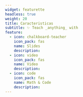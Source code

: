 ```yaml
---
widget: featurette
headless: true
weight: 20
title: Caracteristicas
subtitle: ✨ Teach _anything_ with
feature:
  - icon: chalkboard-teacher
    icon_pack: fas
    name: Slides
    description:
  - icon: video
    icon_pack: fas
    name: Video
    description:
  - icon: code
    icon_pack: fas
    name: Math & Code
    description:
---
```

